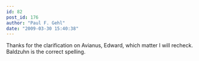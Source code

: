 ```yaml
---
id: 82
post_id: 176
author: "Paul F. Gehl"
date: "2009-03-30 15:40:38"
---
```

Thanks for the clarification on Avianus, Edward, which matter I will recheck. Baldzuhn is the correct spelling.
